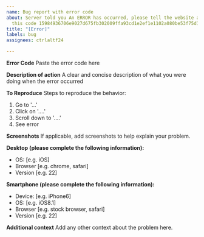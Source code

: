 ```yaml
---
name: Bug report with error code
about: Server told you An ERROR has occurred, please tell the website administrator
  this code 15984936706e9027d675fb302009ffa93cd1e2ef1e1102a080be53f75d13a92fe41c44219a
title: "[Error]"
labels: bug
assignees: ctrlaltf24

---
```


**Error Code**
Paste the error code here

**Description of action**
A clear and concise description of what you were doing when the error occurred

**To Reproduce**
Steps to reproduce the behavior:
1. Go to '...'
2. Click on '....'
3. Scroll down to '....'
4. See error

**Screenshots**
If applicable, add screenshots to help explain your problem.

**Desktop (please complete the following information):**
 - OS: [e.g. iOS]
 - Browser [e.g. chrome, safari]
 - Version [e.g. 22]

**Smartphone (please complete the following information):**
 - Device: [e.g. iPhone6]
 - OS: [e.g. iOS8.1]
 - Browser [e.g. stock browser, safari]
 - Version [e.g. 22]

**Additional context**
Add any other context about the problem here.
